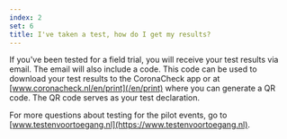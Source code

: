 ```yaml
---
index: 2
set: 6
title: I've taken a test, how do I get my results? 
---
```

If you've been tested for a field trial, you will receive your test results via email.
The email will also include a code. This code can be used to download your test results to the CoronaCheck app or at [www.coronacheck.nl/en/print](/en/print) where you can generate a QR code. The QR code serves as your test declaration. 

For more questions about testing for the pilot events, go to [www.testenvoortoegang.nl](https://www.testenvoortoegang.nl). 
